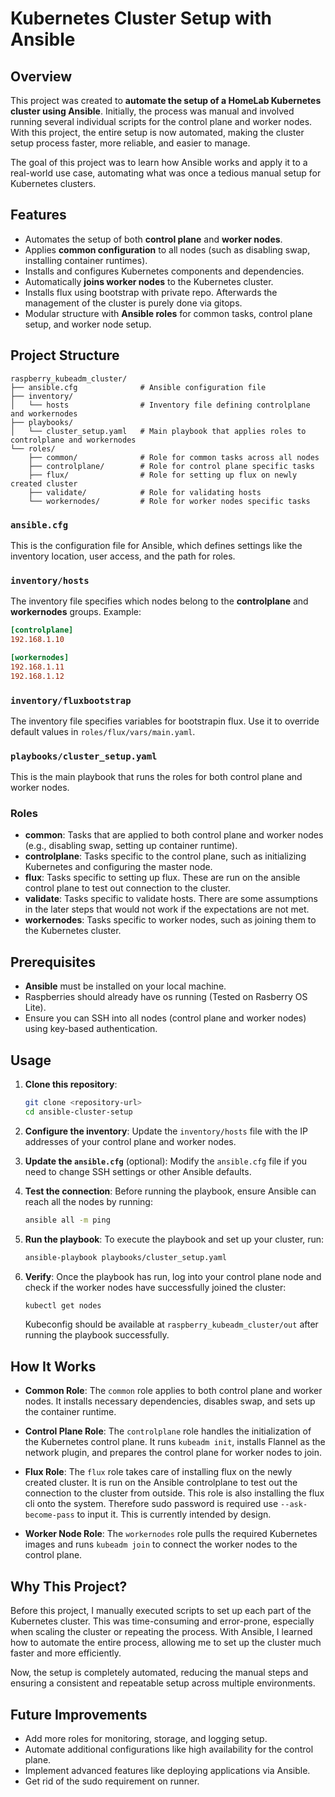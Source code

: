 # Kubernetes Cluster Setup with Ansible

## Overview

This project was created to **automate the setup of a HomeLab Kubernetes cluster using Ansible**. Initially, the process was manual and involved running several individual scripts for the control plane and worker nodes. With this project, the entire setup is now automated, making the cluster setup process faster, more reliable, and easier to manage.

The goal of this project was to learn how Ansible works and apply it to a real-world use case, automating what was once a tedious manual setup for Kubernetes clusters.

## Features

- Automates the setup of both **control plane** and **worker nodes**.
- Applies **common configuration** to all nodes (such as disabling swap, installing container runtimes).
- Installs and configures Kubernetes components and dependencies.
- Automatically **joins worker nodes** to the Kubernetes cluster.
- Installs flux using bootstrap with private repo. Afterwards the management of the cluster is purely done via gitops.
- Modular structure with **Ansible roles** for common tasks, control plane setup, and worker node setup.

## Project Structure

```
raspberry_kubeadm_cluster/
├── ansible.cfg              # Ansible configuration file
├── inventory/
│   └── hosts                # Inventory file defining controlplane and workernodes
├── playbooks/
│   └── cluster_setup.yaml   # Main playbook that applies roles to controlplane and workernodes
└── roles/
    ├── common/              # Role for common tasks across all nodes
    ├── controlplane/        # Role for control plane specific tasks
    ├── flux/                # Role for setting up flux on newly created cluster
    ├── validate/            # Role for validating hosts
    └── workernodes/         # Role for worker nodes specific tasks
```

### `ansible.cfg`
This is the configuration file for Ansible, which defines settings like the inventory location, user access, and the path for roles.

### `inventory/hosts`
The inventory file specifies which nodes belong to the **controlplane** and **workernodes** groups. Example:

```ini
[controlplane]
192.168.1.10

[workernodes]
192.168.1.11
192.168.1.12
```

### `inventory/fluxbootstrap`
The inventory file specifies variables for bootstrapin flux. Use it to override default values in `roles/flux/vars/main.yaml`.

### `playbooks/cluster_setup.yaml`
This is the main playbook that runs the roles for both control plane and worker nodes.

### Roles
- **common**: Tasks that are applied to both control plane and worker nodes (e.g., disabling swap, setting up container runtime).
- **controlplane**: Tasks specific to the control plane, such as initializing Kubernetes and configuring the master node.
- **flux**: Tasks specific to setting up flux. These are run on the ansible control plane to test out connection to the cluster.
- **validate**: Tasks specific to validate hosts. There are some assumptions in the later steps that would not work if the expectations are not met.
- **workernodes**: Tasks specific to worker nodes, such as joining them to the Kubernetes cluster.

## Prerequisites

- **Ansible** must be installed on your local machine.
- Raspberries should already have os running (Tested on Rasberry OS Lite). 
- Ensure you can SSH into all nodes (control plane and worker nodes) using key-based authentication.

## Usage

1. **Clone this repository**:
   ```bash
   git clone <repository-url>
   cd ansible-cluster-setup
   ```

2. **Configure the inventory**:
   Update the `inventory/hosts` file with the IP addresses of your control plane and worker nodes.

3. **Update the `ansible.cfg`** (optional):
   Modify the `ansible.cfg` file if you need to change SSH settings or other Ansible defaults.

4. **Test the connection**:
   Before running the playbook, ensure Ansible can reach all the nodes by running:
   ```bash
   ansible all -m ping
   ```

5. **Run the playbook**:
   To execute the playbook and set up your cluster, run:
   ```bash
   ansible-playbook playbooks/cluster_setup.yaml
   ```

6. **Verify**:
   Once the playbook has run, log into your control plane node and check if the worker nodes have successfully joined the cluster:
   ```bash
   kubectl get nodes
   ```
   Kubeconfig should be available at `raspberry_kubeadm_cluster/out` after running the playbook successfully.

## How It Works

- **Common Role**: The `common` role applies to both control plane and worker nodes. It installs necessary dependencies, disables swap, and sets up the container runtime.
  
- **Control Plane Role**: The `controlplane` role handles the initialization of the Kubernetes control plane. It runs `kubeadm init`, installs Flannel as the network plugin, and prepares the control plane for worker nodes to join.

- **Flux Role**: The `flux` role takes care of installing flux on the newly created cluster. It is run on the Ansible controlplane to test out the connection to the cluster from outside. This role is also installing the flux cli onto the system. Therefore sudo password is required use `--ask-become-pass` to input it. This is currently intended by design.

- **Worker Node Role**: The `workernodes` role pulls the required Kubernetes images and runs `kubeadm join` to connect the worker nodes to the control plane.

## Why This Project?

Before this project, I manually executed scripts to set up each part of the Kubernetes cluster. This was time-consuming and error-prone, especially when scaling the cluster or repeating the process. With Ansible, I learned how to automate the entire process, allowing me to set up the cluster much faster and more efficiently.

Now, the setup is completely automated, reducing the manual steps and ensuring a consistent and repeatable setup across multiple environments.

## Future Improvements

- Add more roles for monitoring, storage, and logging setup.
- Automate additional configurations like high availability for the control plane.
- Implement advanced features like deploying applications via Ansible.
- Get rid of the sudo requirement on runner.